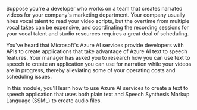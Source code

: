Suppose you're a developer who works on a team that creates narrated videos for your company's marketing department. Your company usually hires vocal talent to read your video scripts, but the overtime from multiple vocal takes can be expensive, and coordinating the recording sessions for your vocal talent and studio resources requires a great deal of scheduling.

You've heard that Microsoft's Azure AI services provide developers with APIs to create applications that take advantage of Azure AI text to speech features. Your manager has asked you to research how you can use text to speech to create an application you can use for narration while your videos are in progress, thereby alleviating some of your operating costs and scheduling issues.

In this module, you'll learn how to use Azure AI services to create a text to speech application that uses both plain text and Speech Synthesis Markup Language (SSML) to create audio files.
